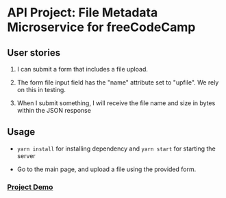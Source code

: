 # API Project: File Metadata Microservice for freeCodeCamp

## User stories

1. I can submit a form that includes a file upload.

2. The form file input field  has the "name" attribute set to
"upfile". We rely on this in testing.

3. When I submit something, I will receive the file name and size in bytes within the JSON response

## Usage

* `yarn install` for installing dependency and `yarn start` for starting the server
  
* Go to the main page, and upload a file using the provided form.

### [Project Demo]( https://hellblazer616-fcc-file-meta-data.glitch.me 'Project Demo')
